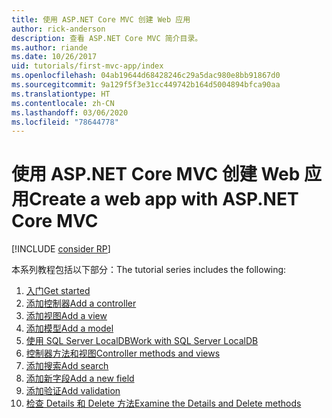 ```yaml
---
title: 使用 ASP.NET Core MVC 创建 Web 应用
author: rick-anderson
description: 查看 ASP.NET Core MVC 简介目录。
ms.author: riande
ms.date: 10/26/2017
uid: tutorials/first-mvc-app/index
ms.openlocfilehash: 04ab19644d68428246c29a5dac980e8bb91867d0
ms.sourcegitcommit: 9a129f5f3e31cc449742b164d5004894bfca90aa
ms.translationtype: HT
ms.contentlocale: zh-CN
ms.lasthandoff: 03/06/2020
ms.locfileid: "78644778"
---
```

# <a name="create-a-web-app-with-aspnet-core-mvc"></a><span data-ttu-id="8b64f-103">使用 ASP.NET Core MVC 创建 Web 应用</span><span class="sxs-lookup"><span data-stu-id="8b64f-103">Create a web app with ASP.NET Core MVC</span></span>

[!INCLUDE [consider RP](~/includes/razor.md)]

<span data-ttu-id="8b64f-104">本系列教程包括以下部分：</span><span class="sxs-lookup"><span data-stu-id="8b64f-104">The tutorial series includes the following:</span></span>

1. [<span data-ttu-id="8b64f-105">入门</span><span class="sxs-lookup"><span data-stu-id="8b64f-105">Get started</span></span>](start-mvc.md)
1. [<span data-ttu-id="8b64f-106">添加控制器</span><span class="sxs-lookup"><span data-stu-id="8b64f-106">Add a controller</span></span>](adding-controller.md)
1. [<span data-ttu-id="8b64f-107">添加视图</span><span class="sxs-lookup"><span data-stu-id="8b64f-107">Add a view</span></span>](adding-view.md)
1. [<span data-ttu-id="8b64f-108">添加模型</span><span class="sxs-lookup"><span data-stu-id="8b64f-108">Add a model</span></span>](adding-model.md)
1. [<span data-ttu-id="8b64f-109">使用 SQL Server LocalDB</span><span class="sxs-lookup"><span data-stu-id="8b64f-109">Work with SQL Server LocalDB</span></span>](working-with-sql.md)
1. [<span data-ttu-id="8b64f-110">控制器方法和视图</span><span class="sxs-lookup"><span data-stu-id="8b64f-110">Controller methods and views</span></span>](controller-methods-views.md)
1. [<span data-ttu-id="8b64f-111">添加搜索</span><span class="sxs-lookup"><span data-stu-id="8b64f-111">Add search</span></span>](search.md)
1. [<span data-ttu-id="8b64f-112">添加新字段</span><span class="sxs-lookup"><span data-stu-id="8b64f-112">Add a new field</span></span>](new-field.md)
1. [<span data-ttu-id="8b64f-113">添加验证</span><span class="sxs-lookup"><span data-stu-id="8b64f-113">Add validation</span></span>](validation.md)
1. [<span data-ttu-id="8b64f-114">检查 Details 和 Delete 方法</span><span class="sxs-lookup"><span data-stu-id="8b64f-114">Examine the Details and Delete methods</span></span>](details.md)
